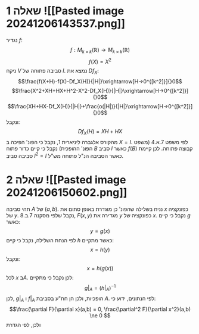 # שאלה 1 ![[Pasted image 20241206143537.png]]
נגדיר $f$:
$$f: M_{k \times k}(\mathbb{R}) \rightarrow M_{k \times k}(\mathbb{R})$$
$$f(X) = X^2$$
ניקח $V$ סביבה פתוחה של $I$.
נמצא את $Df_X$:
$$\frac{f(X+H)-f(X)-Df_X(H)}{|H|}\xrightarrow[H->0^{[k^2]}]{}0$$
$$\frac{X^2+XH+HX+H^2-X^2-Df_X(H)}{|H|}\xrightarrow[H->0^{[k^2]}]{}0$$
$$\frac{XH+HX-Df_X(H)}{|H|}+\frac{o(|H|)}{|H|}\xrightarrow[H->0^{[k^2]}]{}0$$
ונקבל:
$$Df_X(H)=XH+HX$$
מהקורס אלגברה ליניארית 1, נקבל כי הפונ' הפיכה ב $X=I$.
לפי משפט 7.א.4 (משפט הפונ' ההופכית) נקבל כי קיים כדור פתוח $B$ סביב $I$ כאשר $f(B)$ קבוצה פתוחה.
לכן קיימת סביבה סביב $I^2= I$ כאשר הסביבה הנ"ל פתוחה
מש"ל.
# שאלה 2 ![[Pasted image 20241206150602.png]]
תהי סביבה $A$ של $(a,b)$.
נניח בשלילה שהפונ' כן מוגדרת באופן סתום את $x$ כפונקציה של $y$.
נקבל שלפי מסקנה 7.ב.8, $F(x,y)$ מגדירה את $y$ כפונקציה של $x$.
נקבל כי קיים $g$ כאשר:
$$y=g(x)$$
לפי הנחת השלילה, נקבל כי קיים $h$ כאשר מתקיים:
$$x=h(y)$$
ונקבל:
$$x=h(g(x))$$
לכל $x$ ב$A$.
לכן נקבל כי מתקיים:
$$g|_A=(h|_A)^{-1}$$
לכן, $g|_A$ ו $f|_A$ הופכיות, ולכן הן חח"ע בסביבת $A$.
לפי הנתונים, ידוע כי:
$$\frac{\partial F}{\partial x}(a,b) = 0,
\frac{\partial^2 F}{\partial x^2}(a,b) \ne 0 $$
ולכן, לפי הגדרת 

